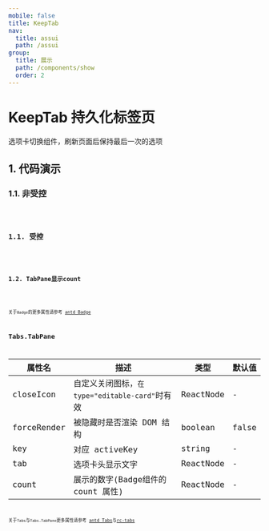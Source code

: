 ```yaml
---
mobile: false
title: KeepTab
nav:
  title: assui
  path: /assui
group:
  title: 展示
  path: /components/show
  order: 2
---
```


# KeepTab 持久化标签页
选项卡切换组件，刷新页面后保持最后一次的选项

## 1. 代码演示

### 1.1. 非受控

<code hideActions='["CSB", "EXTERNAL"]' src="./demo/Base.jsx" />

### 1.1. 受控

<code hideActions='["CSB", "EXTERNAL"]' src="./demo/Control.jsx" />


### 1.2. TabPane显示count

<code hideActions='["CSB", "EXTERNAL"]' src="./demo/Count.jsx" />


关于`Badge`的更多属性请参考 [antd Badge](https://ant.design/components/badge-cn/)


## Tabs.TabPane
| 属性名      | 描述                                            | 类型      | 默认值 |
| ----------- | ----------------------------------------------- | --------- | ------ |
| closeIcon   | 自定义关闭图标，`在 type="editable-card"`时有效 | ReactNode | -      |
| forceRender | 被隐藏时是否渲染 DOM 结构                       | boolean   | false  |
| key         | 对应 activeKey                                  | string    | -      |
| tab         | 选项卡头显示文字                                | ReactNode | -      |
| count       | 展示的数字(Badge组件的count 属性)               | ReactNode | -      |

关于`Tabs`与`Tabs.TabPane`更多属性请参考 [antd Tabs](https://ant.design/components/tabs-cn/)与[rc-tabs](https://www.npmjs.com/package/rc-tabs)
